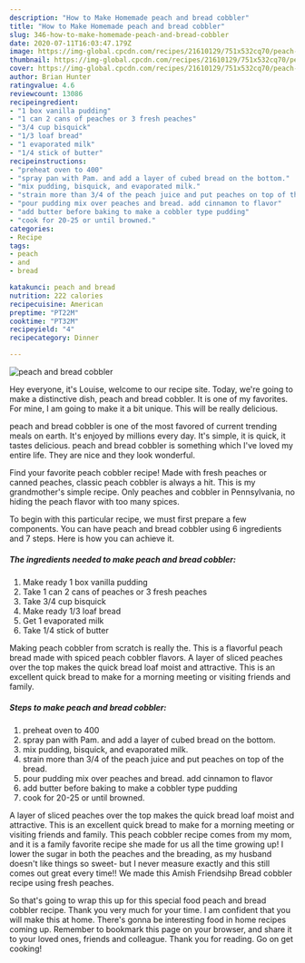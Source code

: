 ```yaml
---
description: "How to Make Homemade peach and bread cobbler"
title: "How to Make Homemade peach and bread cobbler"
slug: 346-how-to-make-homemade-peach-and-bread-cobbler
date: 2020-07-11T16:03:47.179Z
image: https://img-global.cpcdn.com/recipes/21610129/751x532cq70/peach-and-bread-cobbler-recipe-main-photo.jpg
thumbnail: https://img-global.cpcdn.com/recipes/21610129/751x532cq70/peach-and-bread-cobbler-recipe-main-photo.jpg
cover: https://img-global.cpcdn.com/recipes/21610129/751x532cq70/peach-and-bread-cobbler-recipe-main-photo.jpg
author: Brian Hunter
ratingvalue: 4.6
reviewcount: 13086
recipeingredient:
- "1 box vanilla pudding"
- "1 can 2 cans of peaches or 3 fresh peaches"
- "3/4 cup bisquick"
- "1/3 loaf bread"
- "1 evaporated milk"
- "1/4 stick of butter"
recipeinstructions:
- "preheat oven to 400"
- "spray pan with Pam. and add a layer of cubed bread on the bottom."
- "mix pudding, bisquick, and evaporated milk."
- "strain more than 3/4 of the peach juice and put peaches on top of the bread."
- "pour pudding mix over peaches and bread. add cinnamon to flavor"
- "add butter before baking to make a cobbler type pudding"
- "cook for 20-25 or until browned."
categories:
- Recipe
tags:
- peach
- and
- bread

katakunci: peach and bread 
nutrition: 222 calories
recipecuisine: American
preptime: "PT22M"
cooktime: "PT32M"
recipeyield: "4"
recipecategory: Dinner

---
```



![peach and bread cobbler](https://img-global.cpcdn.com/recipes/21610129/751x532cq70/peach-and-bread-cobbler-recipe-main-photo.jpg)

Hey everyone, it's Louise, welcome to our recipe site. Today, we're going to make a distinctive dish, peach and bread cobbler. It is one of my favorites. For mine, I am going to make it a bit unique. This will be really delicious.

peach and bread cobbler is one of the most favored of current trending meals on earth. It's enjoyed by millions every day. It's simple, it is quick, it tastes delicious. peach and bread cobbler is something which I've loved my entire life. They are nice and they look wonderful.

Find your favorite peach cobbler recipe! Made with fresh peaches or canned peaches, classic peach cobbler is always a hit. This is my grandmother&#39;s simple recipe. Only peaches and cobbler in Pennsylvania, no hiding the peach flavor with too many spices.


To begin with this particular recipe, we must first prepare a few components. You can have peach and bread cobbler using 6 ingredients and 7 steps. Here is how you can achieve it.

<!--inarticleads1-->

##### The ingredients needed to make peach and bread cobbler:

1. Make ready 1 box vanilla pudding
1. Take 1 can 2 cans of peaches or 3 fresh peaches
1. Take 3/4 cup bisquick
1. Make ready 1/3 loaf bread
1. Get 1 evaporated milk
1. Take 1/4 stick of butter


Making peach cobbler from scratch is really the. This is a flavorful peach bread made with spiced peach cobbler flavors. A layer of sliced peaches over the top makes the quick bread loaf moist and attractive. This is an excellent quick bread to make for a morning meeting or visiting friends and family. 

<!--inarticleads2-->

##### Steps to make peach and bread cobbler:

1. preheat oven to 400
1. spray pan with Pam. and add a layer of cubed bread on the bottom.
1. mix pudding, bisquick, and evaporated milk.
1. strain more than 3/4 of the peach juice and put peaches on top of the bread.
1. pour pudding mix over peaches and bread. add cinnamon to flavor
1. add butter before baking to make a cobbler type pudding
1. cook for 20-25 or until browned.


A layer of sliced peaches over the top makes the quick bread loaf moist and attractive. This is an excellent quick bread to make for a morning meeting or visiting friends and family. This peach cobbler recipe comes from my mom, and it is a family favorite recipe she made for us all the time growing up! I lower the sugar in both the peaches and the breading, as my husband doesn&#39;t like things so sweet- but I never measure exactly and this still comes out great every time!! We made this Amish Friendsihp Bread cobbler recipe using fresh peaches. 

So that's going to wrap this up for this special food peach and bread cobbler recipe. Thank you very much for your time. I am confident that you will make this at home. There's gonna be interesting food in home recipes coming up. Remember to bookmark this page on your browser, and share it to your loved ones, friends and colleague. Thank you for reading. Go on get cooking!
